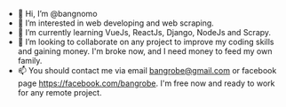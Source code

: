 - 👋 Hi, I’m @bangnomo
- 👀 I’m interested in web developing and web scraping.
- 🌱 I’m currently learning VueJs, ReactJs, Django, NodeJs and Scrapy.
- 💞️ I’m looking to collaborate on any project to improve my coding skills and gaining money. I'm broke now, and I need money to feed my own family.
- 📫 You should contact me via email bangrobe@gmail.com or facebook page https://facebook.com/bangrobe. I'm free now and ready to work for any remote project.

<!---
bangnomo/bangnomo is a ✨ special ✨ repository because its `README.md` (this file) appears on your GitHub profile.
You can click the Preview link to take a look at your changes.
--->
